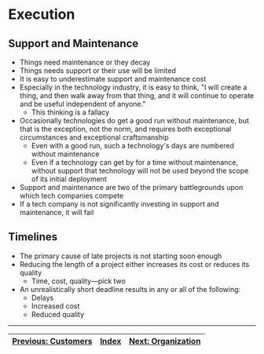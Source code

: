 # Execution

## Support and Maintenance

* Things need maintenance or they decay
* Things needs support or their use will be limited
* It is easy to underestimate support and maintenance cost
* Especially in the technology industry, it is easy to think, "I will create a thing, and then walk away from that thing, and it will continue to operate and be useful independent of anyone."
  * This thinking is a fallacy
* Occasionally technologies do get a good run without maintenance, but that is the exception, not the norm, and requires both exceptional circumstances and exceptional craftsmanship
  * Even with a good run, such a technology's days are numbered without maintenance
  * Even if a technology can get by for a time without maintenance, without support that technology will not be used beyond the scope of its initial deployment
* Support and maintenance are two of the primary battlegrounds upon which tech companies compete
* If a tech company is not significantly investing in support and maintenance, it will fail

## Timelines

* The primary cause of late projects is not starting soon enough
* Reducing the length of a project either increases its cost or reduces its quality
  * Time, cost, quality—pick two
* An unrealistically short deadline results in any or all of the following:
  * Delays
  * Increased cost
  * Reduced quality

---

| [Previous: Customers](./customers.md) | [Index](./tech-company-business-strategy.md) | [Next: Organization](./organization.md) |
| :-----------------------------------: | :------------------------------------------: | :-------------------------------------: |